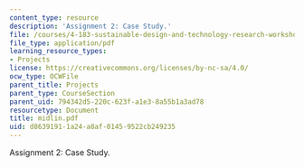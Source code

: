 ```yaml
---
content_type: resource
description: 'Assignment 2: Case Study.'
file: /courses/4-183-sustainable-design-and-technology-research-workshop-spring-2004/d86391911a24a8af01459522cb249235_midlin.pdf
file_type: application/pdf
learning_resource_types:
- Projects
license: https://creativecommons.org/licenses/by-nc-sa/4.0/
ocw_type: OCWFile
parent_title: Projects
parent_type: CourseSection
parent_uid: 794342d5-220c-623f-a1e3-8a55b1a3ad78
resourcetype: Document
title: midlin.pdf
uid: d8639191-1a24-a8af-0145-9522cb249235
---
```

Assignment 2: Case Study.
